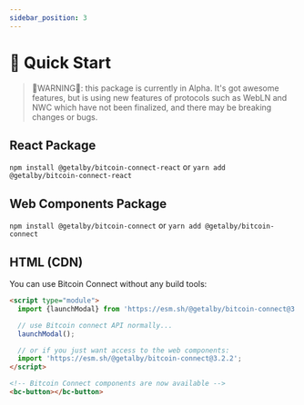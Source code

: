 ```yaml
---
sidebar_position: 3
---
```


# 🚀 Quick Start

> 🚧WARNING🚧: this package is currently in Alpha. It's got awesome features, but is using new features of protocols such as WebLN and NWC which have not been finalized, and there may be breaking changes or bugs.

## React Package

`npm install @getalby/bitcoin-connect-react` or `yarn add @getalby/bitcoin-connect-react`

## Web Components Package

`npm install @getalby/bitcoin-connect` or `yarn add @getalby/bitcoin-connect`

## HTML (CDN)

You can use Bitcoin Connect without any build tools:

```html
<script type="module">
  import {launchModal} from 'https://esm.sh/@getalby/bitcoin-connect@3.2.2'; // jsdelivr.net, skypack.dev also work

  // use Bitcoin connect API normally...
  launchModal();

  // or if you just want access to the web components:
  import 'https://esm.sh/@getalby/bitcoin-connect@3.2.2';
</script>

<!-- Bitcoin Connect components are now available -->
<bc-button></bc-button>
```